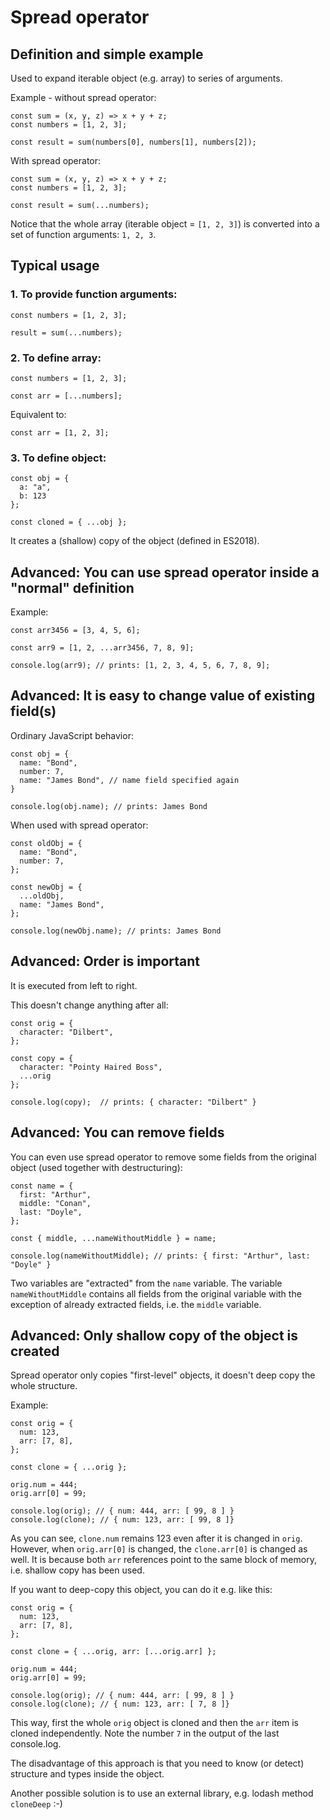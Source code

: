 # Spread operator



## Definition and simple example

Used to expand iterable object (e.g. array) to series of arguments.

Example - without spread operator:

```
const sum = (x, y, z) => x + y + z;
const numbers = [1, 2, 3];

const result = sum(numbers[0], numbers[1], numbers[2]);
```

With spread operator:

```
const sum = (x, y, z) => x + y + z;
const numbers = [1, 2, 3];

const result = sum(...numbers);
```

Notice that the whole array (iterable object = `[1, 2, 3]`) is converted into a set of function arguments: `1, 2, 3`.



## Typical usage

### 1. To provide function arguments:

```
const numbers = [1, 2, 3];

result = sum(...numbers);
```

### 2. To define array:

```
const numbers = [1, 2, 3];

const arr = [...numbers];
```

Equivalent to:

```
const arr = [1, 2, 3];
```

### 3. To define object:

```
const obj = {
  a: "a",
  b: 123
};

const cloned = { ...obj };
```

It creates a (shallow) copy of the object (defined in ES2018).



## Advanced: You can use spread operator inside a "normal" definition

Example:

```
const arr3456 = [3, 4, 5, 6];

const arr9 = [1, 2, ...arr3456, 7, 8, 9];

console.log(arr9); // prints: [1, 2, 3, 4, 5, 6, 7, 8, 9];
```



## Advanced: It is easy to change value of existing field(s)

Ordinary JavaScript behavior:

```
const obj = {
  name: "Bond",
  number: 7,
  name: "James Bond", // name field specified again
}

console.log(obj.name); // prints: James Bond
```

When used with spread operator:

```
const oldObj = {
  name: "Bond",
  number: 7,
};

const newObj = {
  ...oldObj,
  name: "James Bond",
};

console.log(newObj.name); // prints: James Bond
```

## Advanced: Order is important

It is executed from left to right.

This doesn't change anything after all:

```
const orig = {
  character: "Dilbert",
};

const copy = {
  character: "Pointy Haired Boss",
  ...orig
};

console.log(copy);  // prints: { character: "Dilbert" }
```


## Advanced: You can remove fields

You can even use spread operator to remove some fields from the original object (used together with destructuring):

```
const name = {
  first: "Arthur",
  middle: "Conan",
  last: "Doyle",
};

const { middle, ...nameWithoutMiddle } = name;

console.log(nameWithoutMiddle); // prints: { first: "Arthur", last: "Doyle" }
```

Two variables are "extracted" from the `name` variable. The variable `nameWithoutMiddle` contains all fields from the original variable with the exception of already extracted fields, i.e. the `middle` variable.



## Advanced: Only shallow copy of the object is created

Spread operator only copies "first-level" objects, it doesn't deep copy the whole structure.

Example:

```
const orig = {
  num: 123,
  arr: [7, 8],
};

const clone = { ...orig };

orig.num = 444;
orig.arr[0] = 99;

console.log(orig); // { num: 444, arr: [ 99, 8 ] }
console.log(clone); // { num: 123, arr: [ 99, 8 ]}
```

As you can see, `clone.num` remains 123 even after it is changed in `orig`. However, when `orig.arr[0]` is changed, the `clone.arr[0]` is changed as well. It is because both `arr` references point to the same block of memory, i.e. shallow copy has been used.

If you want to deep-copy this object, you can do it e.g. like this:

```
const orig = {
  num: 123,
  arr: [7, 8],
};

const clone = { ...orig, arr: [...orig.arr] };

orig.num = 444;
orig.arr[0] = 99;

console.log(orig); // { num: 444, arr: [ 99, 8 ] }
console.log(clone); // { num: 123, arr: [ 7, 8 ]}
```

This way, first the whole `orig` object is cloned and then the `arr` item is cloned independently. Note the number `7` in the output of the last console.log.

The disadvantage of this approach is that you need to know (or detect) structure and types inside the object.

Another possible solution is to use an external library, e.g. lodash method `cloneDeep` :-)
